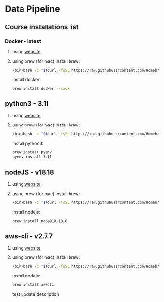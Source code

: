 # Data Pipeline

## Course installations list

### Docker - latest

1. using [website](https://docs.docker.com/engine/install/)
2. using brew (for mac)
    install brew:

    ```bash
    /bin/bash -c "$(curl -fsSL https://raw.githubusercontent.com/Homebrew/install/HEAD/install.sh)"
    ```

    install docker:

    ```bash
    brew install docker --cask
    ```

## python3 - 3.11

1. using [website](https://www.python.org/downloads/)
2. using brew (for mac)
    install brew:

    ```bash
    /bin/bash -c "$(curl -fsSL https://raw.githubusercontent.com/Homebrew/install/HEAD/install.sh)"
    ```

    install python3:

    ```bash
    brew install pyenv
    pyenv install 3.11
    ```

## nodeJS - v18.18

1. using [website](https://nodejs.org/en/download)
2. using brew (for mac)
    install brew:

    ```bash
    /bin/bash -c "$(curl -fsSL https://raw.githubusercontent.com/Homebrew/install/HEAD/install.sh)"
    ```

    install nodejs:

    ```bash
    brew install node@18.18.0
    ```

## aws-cli - v2.7.7

1. using [website](https://docs.aws.amazon.com/cli/latest/userguide/getting-started-version.html)
2. using brew (for mac)
    install brew:

    ```bash
    /bin/bash -c "$(curl -fsSL https://raw.githubusercontent.com/Homebrew/install/HEAD/install.sh)"
    ```

    install nodejs:

    ```bash
    brew install awscli
    ```


    test update description
